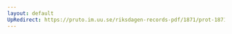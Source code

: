 ```yaml
---
layout: default
UpRedirect: https://pruto.im.uu.se/riksdagen-records-pdf/1871/prot-1871--ak--131/prot-1871--ak--131_001.pdf
---
```

